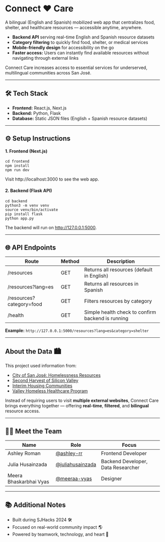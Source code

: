 # Connect ♥️ Care

A bilingual (English and Spanish) mobilized web app that centralizes food, shelter, and healthcare resources — accessible anytime, anywhere.
*	**Backend API** serving real-time English and Spanish resource datasets
* **Category filtering** to quickly find food, shelter, or medical services
* **Mobile-friendly design** for accessibility on the go
*	**Faster access:** Users can instantly find available resources without navigating through external links

Connect Care increases access to essential services for underserved, multilingual communities across San José.

---
## 🛠️ Tech Stack
* **Frontend:** React.js, Next.js
* **Backend:** Python, Flask
* **Database:** Static JSON files (English + Spanish resource datasets)

---
## ⚙️ Setup Instructions
#### 1. Frontend (Next.js)
```
cd frontend
npm install
npm run dev
```
Visit http://localhost:3000 to see the web app.

#### 2. Backend (Flask API)
```
cd backend
python3 -m venv venv
source venv/bin/activate
pip install flask
python app.py
```
The backend will run on http://127.0.0.1:5000.

---
## 🌐 API Endpoints
| Route  | Method | Description |
| ------------- | ------------- | ------------- |
| /resources  | GET  | Returns all resources (default in English) |
| /resources?lang=es | GET  | Returns all resources in Spanish |
| /resources?category=food | GET | Filters resources by category |
| /health | GET | Simple health check to confirm backend is running |

**Example:**
```http://127.0.0.1:5000/resources?lang=es&category=shelter```

---
## About the Data 🏙️
This project used information from: 
* [City of San José: Homelessness Resources](https://www.sanjoseca.gov/your-government/departments-offices/housing/homelessness-response/homeless-families-individuals)
* [Second Harvest of Silicon Valley](https://www.shfb.org/get-food/?filter_mode=distribution/)
* [Interim Housing Communities](https://experience.arcgis.com/experience/f523b39c39c74af48890bcf0672e2457)
* [Valley Homeless Healthcare Program](https://scvmc.scvh.org/hospitals-clinics/valley-homeless-health-care-program-vhhp/about-us)

Instead of requiring users to visit **multiple external websites**, Connect Care brings everything together — offering **real-time**, **filtered**, and **bilingual** resource access.

---
## 👩‍💻 Meet the Team

| Name  | Role | Focus |
| ------------- | ------------- | ------------- |
| Ashley Roman  | [@ashley-rr](https://github.com/ashley-rr) | Frontend Developer  | Web design, UI/UX, React, Next.js |
| Julia Husainzada | [@juliahusainzada](https://github.com/juliahusainzada) | Backend Developer, Data Researcher  | Flask API, Database Management, Resource collection, Spanish translations |
| Meera Bhaskarbhai Vyas | [@meeraa-vyas](https://www.linkedin.com/in/meeraa-vyas/) | Designer | Visual design, User experience |

---
## 📚 Additional Notes
- Built during SJHacks 2024 🛠️
- Focused on real-world community impact 🌎
- Powered by teamwork, technology, and heart 🫶

